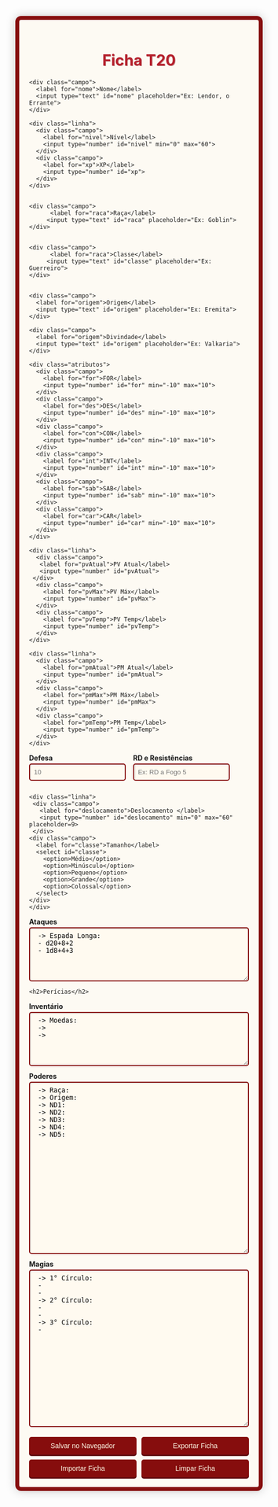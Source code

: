 <!DOCTYPE html>
<html lang="pt-BR">
<head>
  <meta charset="UTF-8">
  <title>Ficha de Personagem - T20</title>
  <link href="https://fonts.googleapis.com/css2?family=MedievalSharp&display=swap" rel="stylesheet">
  <style>
    :root {
      --cor-primaria: #860d0d;
      --cor-secundaria: #5f050b;
      --cor-fundo: #fdfaf3;
      --cor-texto: #b6202c;
      --cor-destaque: #c99b9b;
    }

    body {
      background-color: #967979;
      font-family: 'MedievalSharp', cursive;
      padding: 20px;
      margin: 0;
      color: var(--cor-texto);
    }

    .ficha-container {
      background-color: var(--cor-fundo);
      border: 8px solid var(--cor-primaria);
      border-radius: 12px;
      max-width: 900px;
      margin: auto;
      padding: 20px;
      box-shadow: 0 0 20px rgba(0, 0, 0, 0.2);
    }

    h1, h2 {
      text-align: center;
      color: var(--cor-texto);
      text-shadow: 1px 1px var(--cor-destaque);
    }

    h1 { font-size: 2.2em; margin-bottom: 20px; }
    h2 { font-size: 1.5em; margin: 15px 0; }

    .campo {
      margin-bottom: 12px;
    }

    label {
      font-weight: bold;
      display: block;
      margin-bottom: 3px;
    }

    input, select, textarea, button {
      font-family: 'MedievalSharp', cursive;
      border: 2px solid var(--cor-primaria);
      border-radius: 5px;
      background-color: #fffaf0;
    }

    input, select, textarea {
      width: 100%;
      padding: 8px;
      font-size: 0.95em;
      box-shadow: inset 1px 1px 3px #ccc;
    }

    textarea {
      min-height: 80px;
      resize: vertical;
    }

    .atributos {
      display: grid;
      grid-template-columns: repeat(6, 1fr);
      gap: 12px;
      margin: 15px 0;
    }

    .linha {
      display: flex;
      gap: 15px;
    }

    .linha > * {
      flex: 1;
    }

    .botoes {
      display: grid;
      grid-template-columns: repeat(auto-fit, minmax(150px, 1fr));
      gap: 10px;
      margin-top: 20px;
    }

    button {
      font-size: 1em;
      background-color: var(--cor-primaria);
      color: #fff9e6;
      padding: 8px 15px;
      cursor: pointer;
      box-shadow: 0 3px var(--cor-secundaria);
      transition: all 0.2s;
    }

    button:hover {
      background-color: var(--cor-secundaria);
    }

    button:active {
      transform: translateY(2px);
      box-shadow: 0 1px var(--cor-secundaria);
    }

.pericias {
  display: grid;
  grid-template-columns: repeat(3, minmax(0, 1fr)); /* Força 3 colunas */
  gap: 15px;
  width: 100%;
  overflow: hidden; /* Evita problemas de overflow */
}

.pericia {
  min-width: 0; /* Corrige problemas de flexibilidade */
  break-inside: avoid; /* Evita quebras indesejadas */
  page-break-inside: avoid; /* Para compatibilidade */
}


    .pericia {
      font-size: 0.85em;
      margin-bottom: 6px;
    }
    
    .pericia label {
      font-size: 0.9em;
    }
    
    .pericia input,
    .pericia select {
      padding: 5px;
      font-size: 0.85em;
    }

    .defesa {
      font-size: 1.3em;
      margin: 10px 0;
    }

    #uploadFicha {
      display: none;
    }

    @media (max-width: 768px) {
      .atributos, .pericias {
        grid-template-columns: repeat(3, 1fr);
      }
      
      .linha {
        flex-direction: column;
        gap: 10px;
      }
    }
  </style>
</head>
<body>
  <div class="ficha-container">
    <h1>Ficha T20</h1>

    <div class="campo">
      <label for="nome">Nome</label>
      <input type="text" id="nome" placeholder="Ex: Lendor, o Errante">
    </div>

    <div class="linha">
      <div class="campo">
        <label for="nivel">Nível</label>
        <input type="number" id="nivel" min="0" max="60">
      </div>
      <div class="campo">
        <label for="xp">XP</label>
        <input type="number" id="xp">
      </div>
    </div>
  

    <div class="campo">
          <label for="raca">Raça</label>
         <input type="text" id="raca" placeholder="Ex: Goblin">
    </div>
    

    <div class="campo">
          <label for="raca">Classe</label>
         <input type="text" id="classe" placeholder="Ex: Guerreiro">
    </div>


    <div class="campo">
      <label for="origem">Origem</label>
      <input type="text" id="origem" placeholder="Ex: Eremita">
    </div>
    
    <div class="campo">
      <label for="origem">Divindade</label>
      <input type="text" id="origem" placeholder="Ex: Valkaria">
    </div>
    
    <div class="atributos">
      <div class="campo">
        <label for="for">FOR</label>
        <input type="number" id="for" min="-10" max="10">
      </div>
      <div class="campo">
        <label for="des">DES</label>
        <input type="number" id="des" min="-10" max="10">
      </div>
      <div class="campo">
        <label for="con">CON</label>
        <input type="number" id="con" min="-10" max="10">
      </div>
      <div class="campo">
        <label for="int">INT</label>
        <input type="number" id="int" min="-10" max="10">
      </div>
      <div class="campo">
        <label for="sab">SAB</label>
        <input type="number" id="sab" min="-10" max="10">
      </div>
      <div class="campo">
        <label for="car">CAR</label>
        <input type="number" id="car" min="-10" max="10">
      </div>
    </div>

    <div class="linha">
      <div class="campo">
       <label for="pvAtual">PV Atual</label>
       <input type="number" id="pvAtual">
     </div>
      <div class="campo">
        <label for="pvMax">PV Máx</label>
        <input type="number" id="pvMax">
      </div>
      <div class="campo">
        <label for="pvTemp">PV Temp</label>
        <input type="number" id="pvTemp">
      </div>
    </div>

    <div class="linha">
      <div class="campo">
        <label for="pmAtual">PM Atual</label>
        <input type="number" id="pmAtual">
      </div>
      <div class="campo">
        <label for="pmMax">PM Máx</label>
        <input type="number" id="pmMax">          
      </div>
      <div class="campo">
        <label for="pmTemp">PM Temp</label>
        <input type="number" id="pmTemp">          
      </div>
    </div>

  <div class="linha">
    <div class="campo">
      <label for="armadura">Defesa</label>
      <input type="number" id="defesa" placeholder=10>
    </div>
    <div class="campo">
      <label for="armadura">RD e Resistências</label>
      <input type="text" id="rd" placeholder="Ex: RD a Fogo 5">
    </div>    
  </div>

    <div class="linha">
     <div class="campo">
       <label for="deslocamento">Deslocamento </label>
       <input type="number" id="deslocamento" min="0" max="60" placeholder=9>
     </div>
    <div class="campo">
      <label for="classe">Tamanho</label>
      <select id="classe">
        <option>Médio</option>
        <option>Minúsculo</option>
        <option>Pequeno</option>
        <option>Grande</option>
        <option>Colossal</option>
      </select>
    </div>
    </div>
    
<div class="campo">
  <label for="ataques">Ataques</label>
  <textarea id="ataques" rows="6">
 -> Espada Longa: 
 - d20+8+2
 - 1d8+4+3
</textarea>
</div>

    <h2>Perícias</h2>
    
 <div class="pericias" id="pericias-container">
</div>

<script>
  const pericias = [
    { nome: "Acrobacia", atributo: "des" },
    { nome: "Adestramento", atributo: "car" },
    { nome: "Atletismo", atributo: "for" },
    { nome: "Atuação", atributo: "car" },
    { nome: "Cavalgar", atributo: "des" },
    { nome: "Conhecimento", atributo: "int" },
    { nome: "Cura", atributo: "sab" },
    { nome: "Diplomacia", atributo: "car" },
    { nome: "Enganação", atributo: "car" },
    { nome: "Fortitude", atributo: "con" },
    { nome: "Furtividade", atributo: "des" },
    { nome: "Guerra", atributo: "int" },
    { nome: "Iniciativa", atributo: "des" },
    { nome: "Intimidação", atributo: "car" },
    { nome: "Intuição", atributo: "sab" },
    { nome: "Investigação", atributo: "int" },
    { nome: "Jogatina", atributo: "car" },
    { nome: "Ladinagem", atributo: "des" },
    { nome: "Luta", atributo: "for" },
    { nome: "Misticismo", atributo: "int" },
    { nome: "Nobreza", atributo: "int" },
    { nome: "Ofício Alquimia", atributo: "int" },
    { nome: "Ofício Artilheiro", atributo: "int" },
    { nome: "Ofício Engenhoqueiro", atributo: "int" },
    { nome: "Ofício Ferreiro", atributo: "int" },
    { nome: "Ofício", atributo: "int" },
    { nome: "Percepção", atributo: "sab" },
    { nome: "Pilotagem", atributo: "des" },
    { nome: "Pontaria", atributo: "des" },
    { nome: "Reflexos", atributo: "des" },
    { nome: "Religião", atributo: "sab" },
    { nome: "Sobrevivência", atributo: "sab" },
    { nome: "Vontade", atributo: "sab" }
  ];

  // Opções de atributos
  const atributos = [
    { value: "des", text: "DES" },
    { value: "for", text: "FOR" },
    { value: "con", text: "CON" },
    { value: "int", text: "INT" },
    { value: "sab", text: "SAB" },
    { value: "car", text: "CAR" }
  ];

  // Opções de treinamento
  const treinamentos = [
    { value: "0", text: "Destreinado" },
    { value: "2", text: "Iniciante" },
    { value: "4", text: "Veterano (ND7)" },
    { value: "6", text: "Mestre (ND13)" }
  ];

  // Função para gerar o HTML de uma perícia
  function criarPericia(pericia) {
    return `
      <div class="pericia">
        <label>${pericia.nome}</label>
        <select class="atributo-pericia">
          ${atributos.map(a => 
            `<option value="${a.value}" ${a.value === pericia.atributo ? 'selected' : ''}>${a.text}</option>`
          ).join('')}
        </select>
        <select class="treinamento-pericia">
          ${treinamentos.map(t => 
            `<option value="${t.value}">${t.text}</option>`
          ).join('')}
        </select>
        <input type="number" class="bonus-pericia" placeholder="Bônus de Perícia">
        <input type="number" class="valor-pericia" readonly>
      </div>
    `;
  }

  // Gerar todas as perícias
  document.getElementById('pericias-container').innerHTML = pericias.map(criarPericia).join('');
</script>

<div class="campo">
  <label for="inventario">Inventário</label>
  <textarea id="inventario" rows="6">
 -> Moedas: 
 -> 
 -> 
</textarea>
</div>


<div class="campo">
  <label for="poderes">Poderes</label>
  <textarea id="poderes" rows="22">
 -> Raça: 
 -> Origem: 
 -> ND1: 
 -> ND2: 
 -> ND3: 
 -> ND4: 
 -> ND5: 
</textarea>
</div>

<div class="campo">
  <label for="magias">Magias</label>
  <textarea id="magias" rows="20">
 -> 1° Círculo: 
 - 
 -
 -> 2° Círculo: 
 - 
 - 
 -> 3° Círculo: 
 - 
</textarea>
</div>


<div class="botoes">
  <button onclick="salvarFicha()">Salvar no Navegador</button>
  <button onclick="baixarFicha()">Exportar Ficha</button>
  <input type="file" id="uploadFicha" accept=".json" onchange="carregarFicha()" style="display:none">
  <button onclick="document.getElementById('uploadFicha').click()">Importar Ficha</button>
    <button onclick="limparFicha()">Limpar Ficha</button>

</div>

  </div>




<script>
function atualizarPericias() {
  const nivel = parseInt(document.getElementById('nivel').value) || 0;
  const atributos = {
    for: parseInt(document.getElementById('for').value) || 0,
    des: parseInt(document.getElementById('des').value) || 0,
    con: parseInt(document.getElementById('con').value) || 0,
    int: parseInt(document.getElementById('int').value) || 0,
    sab: parseInt(document.getElementById('sab').value) || 0,
    car: parseInt(document.getElementById('car').value) || 0
  };

  document.querySelectorAll('.pericia').forEach(div => {
    const atributo = div.querySelector('.atributo-pericia').value;
    const treinamento = parseInt(div.querySelector('.treinamento-pericia').value);
    const bonusAdicional = parseInt(div.querySelector('.bonus-pericia').value) || 0;
    const valor = Math.floor(nivel / 2) + atributos[atributo] + treinamento + bonusAdicional;
    div.querySelector('.valor-pericia').value = valor;
  });
}

['nivel', 'for', 'des', 'con', 'int', 'sab', 'car'].forEach(id => {
  document.getElementById(id).addEventListener('input', atualizarPericias);
});

document.addEventListener('change', e => {
  if (e.target.classList.contains('atributo-pericia') || e.target.classList.contains('treinamento-pericia') || e.target.classList.contains('bonus-pericia')) {
    atualizarPericias();
  }
});

function salvarFicha() {
  const campos = document.querySelectorAll('input, select, textarea');
  campos.forEach(el => localStorage.setItem('ficha-' + el.id, el.value));
  alert("Ficha salva nas memórias do grimório!");
}

function baixarFicha() {
  const campos = document.querySelectorAll('input, select, textarea');
  const ficha = {};
  campos.forEach(el => {
    ficha[el.id] = (el.type === 'checkbox') ? el.checked : el.value;
  });

  const blob = new Blob([JSON.stringify(ficha, null, 2)], { type: 'application/json' });
  const url = URL.createObjectURL(blob);

  const a = document.createElement('a');
  a.href = url;
  const nome = document.getElementById('nome').value;
  a.download = nome + '_ficha_t20.json';
  a.click();

  URL.revokeObjectURL(url);
}

function carregarFicha() {
  const input = document.getElementById('uploadFicha');
  const file = input.files[0];
  if (!file) return;

  const reader = new FileReader();
  reader.onload = function (e) {
    const data = JSON.parse(e.target.result);
    Object.keys(data).forEach(id => {
      const el = document.getElementById(id);
      if (el) {
        if (el.type === 'checkbox') {
          el.checked = data[id];
        } else {
          el.value = data[id];
        }
        localStorage.setItem('ficha-' + id, data[id]);
      }
    });
    alert("Ficha carregada com sucesso!");
  };
  reader.readAsText(file);
}

function limparFicha() {
  if (confirm("Tem certeza que deseja apagar todos os dados da ficha?")) {
    const campos = document.querySelectorAll('input, select, textarea');
    campos.forEach(el => {
      localStorage.removeItem('ficha-' + el.id);
      if (el.type === 'checkbox') {
        el.checked = false;
      } else if (el.tagName === 'SELECT') {
        el.selectedIndex = 0;
      } else {
        el.value = '';
      }
    });
    document.getElementById('output-json').value = '';
    alert("Todos os dados foram apagados da ficha.");
  }
}


window.onload = () => {
  const campos = document.querySelectorAll('input, select, textarea');
  campos.forEach(el => {
    const val = localStorage.getItem('ficha-' + el.id);
    if (val) el.value = val;
  });
  atualizarPericias();
};

</script>
</body>
</html>
